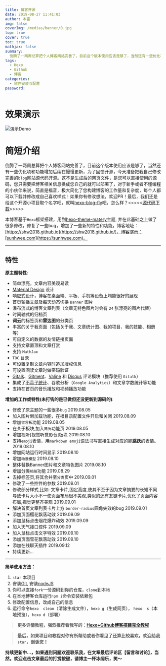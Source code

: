```yaml
---
title: 博客开源
date: 2019-08-27 11:41:03
author: 本富
img: false
coverImg: /medias/banner/0.jpg
top: true
cover: true
toc: true
mathjax: false
summary: 
  倒腾了一两周总算把个人博客网站完善了，目前这个版本使用应该是够了，当然还有一些优化项和功能增加后续在慢慢更新，为了回馈开源，今天准备把我自己修改完善的`blog`网站源代码开源。这不是生成后的网页文件，是您可以直接使用的源码，您只需要把博客相关信息换成您自己的就可以部署了。
tags:
  - Hexo
  - Github
  - 博客
categories:
  - 软件安装与配置
password:
---
```


# 效果演示
![演示Demo](https://raw.githubusercontent.com/shw2018/cdn/master/blog_files/img/Blog-Open-Source/blog-demo1.gif)

# 简短介绍

倒腾了一两周总算把个人博客网站完善了，目前这个版本使用应该是够了，当然还有一些优化项和功能增加后续在慢慢更新，为了回馈开源，今天准备把我自己修改完善的`blog`网站源代码开源。这不是生成后的网页文件，是您可以直接使用的源码，您只需要把博客相关信息换成您自己的就可以部署了，对于新手或者不懂编程的小伙伴来说，简直是福音，极大简化了您构建博客的工作量和复杂度，每个人都可以下载并修改成自己喜欢样式！如果你有修改想法，欢迎PR！最后，我们还是给这个开源小项目取个名字吧，就叫[hexo-blog-fly](https://github.com/shw2018/hexo-blog-fly.git)吧，怎么样？<<<<<[源代码下载](https://github.com/shw2018/hexo-blog-fly)>>>>>

本博客基于`Hexo`框架搭建，用到[hexo-theme-matery](https://github.com/shw2018/hexo-theme-matery)主题, 并在此基础之上做了很多修改，修复了一些bug，增加了一些新的特性和功能，博客地址：[https://shw2018.github.io](https://shw2018.github.io/)，博客演示：[sunhwee.com](https://sunhwee.com)。

---

## 特性

**原主题特性**:

- 简单漂亮，文章内容美观易读
- [Material Design](https://material.io/) 设计
- 响应式设计，博客在桌面端、平板、手机等设备上均能很好的展现
- 首页轮播文章及每天动态切换 `Banner` 图片
- 瀑布流式的博客文章列表（文章无特色图片时会有 `24` 张漂亮的图片代替）
- 时间轴式的归档页
- **词云**的标签页和**雷达图**的分类页
- 丰富的关于我页面（包括关于我、文章统计图、我的项目、我的技能、相册等）
- 可自定义的数据的友情链接页面
- 支持文章置顶和文章打赏
- 支持 `MathJax`
- `TOC` 目录
- 可设置复制文章内容时追加版权信息
- 可设置阅读文章时做密码验证
- [Gitalk](https://gitalk.github.io/)、[Gitment](https://imsun.github.io/gitment/)、[Valine](https://valine.js.org/) 和 [Disqus](https://disqus.com/) 评论模块（推荐使用 `Gitalk`）
- 集成了[不蒜子统计](http://busuanzi.ibruce.info/)、谷歌分析（`Google Analytics`）和文章字数统计等功能
- 支持在首页的音乐播放和视频播放功能

 **增加的工作或特性(未打钩的是已做但还没更新到源码的)**:

- 修改了原主题的一些很多`bug`   2019.08.05
- 加入图片懒加载功能，在根目录配置文件开启和关闭    2019.08.09
- 增加`留言板`功能          2019.08.05
- 在关于板块,加入`简历`功能页   2019.08.05
- 增加视听[视觉听觉影音]板块       2019.08.10
- 支持`emoji`表情，用`markdown emoji`语法书写直接生成对应的能**跳跃**的表情。  2019.08.10
- 增加网站运行时间显示  2019.08.10
- 增加`动漫模型`     2019.08.10
- 整体替换Banner图片和文章特色图片   2019.08.10
- 增加分类`相册`功能         2019.08.29
- 去掉标签页,将其合并至`分类`页中                2019.09.01
- 修改了一些控件的参数   2019.09.01
- 修改部分样式,比如: 文章卡片,固定高度,使其不至于因为文章摘要的长短不同导致卡片大小不一使页面布局很不美观,类似的还有友链卡片,优化了页面内容布局,视觉更整齐美观          2019.09.01
- 解决首页文章列表卡片上方 `border-radius`圆角失效的bug  2019.09.01
- 添加页面樱花飘落动效            2019.09.09
- 添加鼠标点击烟花爆炸动效   2019.09.09
- 加入天气接口控件   2019.09.09
- 加入鼠标点击文字特效   2019.09.10
- 添加页面雪花飘落动效            2019.09.10
-  添加在线聊天插件            2019.09.12
-  持续更新...

---

**简单使用方法：**
1. `star` 本项目
2. 安装[Git](https://git-scm.com/downloads), 安装[nodeJS](https://nodejs.org/en/)
3. 你可以直接`fork`一份源码到你的仓库，`clone`到本地
4. 在本地博客仓库运行`npm i`命令安装依赖包
5. 修改配置信息，改成自己的信息
6. 运行命令`hexo  clean`（清除生成文件），`hexo g`（生成网页）， `hexo  s`（本地预览），`hexo d`（部署）


>**更多详情教程，强烈推荐看我写的：[Hexo+Github博客搭建完全教程](https://sunhwee.com/posts/6e8839eb.html)**

>**最后，如果项目和教程对你有所帮助或者你看见了还算比较喜欢，欢迎给我`star`，谢谢您！**

**持续更新中...，如果遇到问题欢迎联系我，在文章最后评论区【留言和讨论】，当然，欢迎点击文章最后的打赏按键，请博主一杯冰阔乐，笑～**
<escape>

</escape>